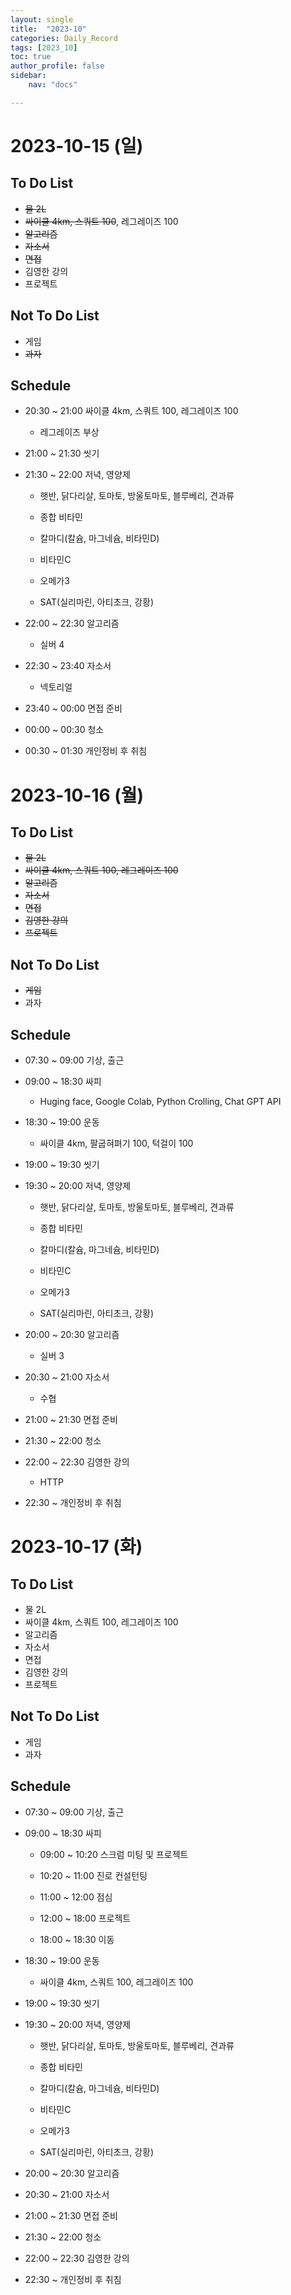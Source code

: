 ```yaml
---
layout: single
title:  "2023-10"
categories: Daily_Record
tags: [2023_10]
toc: true
author_profile: false
sidebar:
    nav: "docs"

---
```


# 2023-10-15 (일)

## To Do List

- ~~물 2L~~
- ~~싸이클 4km, 스쿼트 100~~, 레그레이즈 100
- ~~알고리즘~~
- ~~자소서~~
- ~~면접~~
- 김영한 강의
- 프로젝트

## Not To Do List

- 게임
- ~~과자~~

## Schedule

- 20:30 ~ 21:00 싸이클 4km, 스쿼트 100, 레그레이즈 100
  
  - 레그레이즈 부상

- 21:00 ~ 21:30 씻기

- 21:30 ~ 22:00 저녁, 영양제
  
  - 햇반, 닭다리살, 토마토, 방울토마토, 블루베리, 견과류
  
  - 종합 비타민
  
  - 칼마디(칼슘, 마그네슘, 비타민D)
  
  - 비타민C
  
  - 오메가3
  
  - SAT(실리마린, 아티초크, 강황) 

- 22:00 ~ 22:30 알고리즘
  
  - 실버 4

- 22:30 ~ 23:40 자소서
  
  - 넥토리얼

- 23:40 ~ 00:00 면접 준비

- 00:00 ~ 00:30 청소

- 00:30 ~ 01:30 개인정비 후 취침

# 2023-10-16 (월)

## To Do List

- ~~물 2L~~
- ~~싸이클 4km, 스쿼트 100, 레그레이즈 100~~
- ~~알고리즘~~
- ~~자소서~~
- ~~면접~~
- ~~김영한 강의~~
- ~~프로젝트~~

## Not To Do List

- ~~게임~~
- 과자

## Schedule

- 07:30 ~ 09:00 기상, 출근

- 09:00 ~ 18:30 싸피
  
  - Huging face, Google Colab, Python Crolling, Chat GPT API

- 18:30 ~ 19:00 운동
  
  - 싸이클 4km, 팔굽혀펴기 100, 턱걸이 100

- 19:00 ~ 19:30 씻기

- 19:30 ~ 20:00 저녁, 영양제
  
  - 햇반, 닭다리살, 토마토, 방울토마토, 블루베리, 견과류
  
  - 종합 비타민
  
  - 칼마디(칼슘, 마그네슘, 비타민D)
  
  - 비타민C
  
  - 오메가3
  
  - SAT(실리마린, 아티초크, 강황) 

- 20:00 ~ 20:30 알고리즘
  
  - 실버 3

- 20:30 ~ 21:00 자소서
  
  - 수협

- 21:00 ~ 21:30 면접 준비

- 21:30 ~ 22:00 청소

- 22:00 ~ 22:30 김영한 강의
  
  - HTTP

- 22:30 ~ 개인정비 후 취침

# 2023-10-17 (화)

## To Do List

- 물 2L
- 싸이클 4km, 스쿼트 100, 레그레이즈 100
- 알고리즘
- 자소서
- 면접
- 김영한 강의
- 프로젝트

## Not To Do List

- 게임
- 과자

## Schedule

- 07:30 ~ 09:00 기상, 출근

- 09:00 ~ 18:30 싸피
  
  - 09:00 ~ 10:20 스크럼 미팅 및 프로젝트
  
  - 10:20 ~ 11:00 진로 컨설턴팅
  
  - 11:00 ~ 12:00 점심
  
  - 12:00 ~ 18:00 프로젝트
  
  - 18:00 ~ 18:30 이동

- 18:30 ~ 19:00 운동
  
  - 싸이클 4km, 스쿼트 100, 레그레이즈 100

- 19:00 ~ 19:30 씻기

- 19:30 ~ 20:00 저녁, 영양제
  
  - 햇반, 닭다리살, 토마토, 방울토마토, 블루베리, 견과류
  
  - 종합 비타민
  
  - 칼마디(칼슘, 마그네슘, 비타민D)
  
  - 비타민C
  
  - 오메가3
  
  - SAT(실리마린, 아티초크, 강황)

- 20:00 ~ 20:30 알고리즘

- 20:30 ~ 21:00 자소서

- 21:00 ~ 21:30 면접 준비

- 21:30 ~ 22:00 청소

- 22:00 ~ 22:30 김영한 강의

- 22:30 ~ 개인정비 후 취침
